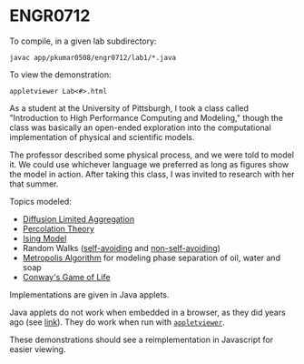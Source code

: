 ENGR0712
========

To compile, in a given lab subdirectory:

    javac app/pkumar0508/engr0712/lab1/*.java

To view the demonstration:

    appletviewer Lab<#>.html

As a student at the University of Pittsburgh, I took a class called
"Introduction to High Performance Computing and Modeling,"
though the class was basically an open-ended exploration into the
computational implementation of physical and scientific models.

The professor described some physical process, and we were told to
model it. We could use whichever language we preferred as long as
figures show the model in action. After taking this class,
I was invited to research with her that summer.

Topics modeled:

- [Diffusion Limited Aggregation](http://en.wikipedia.org/wiki/Diffusion-limited_aggregation)
- [Percolation Theory](http://en.wikipedia.org/wiki/Percolation_theory)
- [Ising Model](http://en.wikipedia.org/wiki/Ising_model)
- Random Walks ([self-avoiding](http://en.wikipedia.org/wiki/Self-avoiding_walk) and [non-self-avoiding](http://en.wikipedia.org/wiki/Random_walk))
- [Metropolis Algorithm](http://en.wikipedia.org/wiki/Metropolis%E2%80%93Hastings_algorithm)
for modeling phase separation of oil, water and soap
- [Conway's Game of Life](http://en.wikipedia.org/wiki/Conway%27s_Game_of_Life)

Implementations are given in Java applets.

Java applets do not work when embedded in a browser, as they
did years ago (see [link](https://weblogs.java.net/blog/cayhorstmann/archive/2014/01/16/still-using-applets-sign-them-or-else)).
They do work when run with [`appletviewer`](http://docs.oracle.com/javase/8/docs/technotes/tools/windows/appletviewer.html).

These demonstrations should see a reimplementation in Javascript for
easier viewing.
